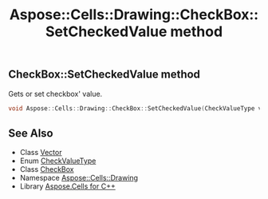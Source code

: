 ﻿---
title: Aspose::Cells::Drawing::CheckBox::SetCheckedValue method
linktitle: SetCheckedValue
second_title: Aspose.Cells for C++ API Reference
description: 'Aspose::Cells::Drawing::CheckBox::SetCheckedValue method. Gets or set checkbox'' value in C++.'
type: docs
weight: 900
url: /cpp/aspose.cells.drawing/checkbox/setcheckedvalue/
---
## CheckBox::SetCheckedValue method


Gets or set checkbox' value.

```cpp
void Aspose::Cells::Drawing::CheckBox::SetCheckedValue(CheckValueType value)
```

## See Also

* Class [Vector](../../../aspose.cells/vector/)
* Enum [CheckValueType](../../checkvaluetype/)
* Class [CheckBox](../)
* Namespace [Aspose::Cells::Drawing](../../)
* Library [Aspose.Cells for C++](../../../)
